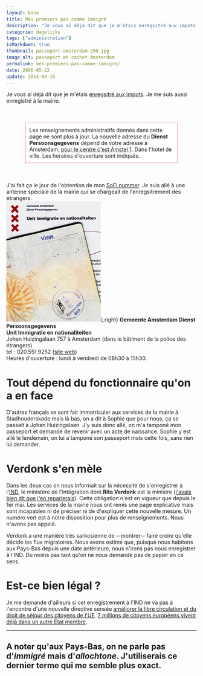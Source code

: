 ```yaml
---
layout: base
title: Mes premiers pas comme immigré
description: "Je vous ai déjà dit que je m'étais enregsitré aux impots. Je me suis aussi enregistré à la mairie."
categorie: dagelijks
tags: ["administration"]
isMarkdown: true
thumbnail: passeport-amsterdam-250.jpg
image_alt: passeport et cachet Amsterdam
permalink: mes-premiers-pas-comme-immigre/
date: 2006-05-22
update: 2014-04-16
---
```


Je vous ai déjà dit que je m'étais [enregsitré aux impots](/sophie-pas-numero). Je me suis aussi enregistré à la mairie.

<!-- HTML -->
<div style="border:1px dotted #CC0000; background-color:#FFFFFF; margin:50px; padding:10px">
Les renseignements administratifs donnés dans cette page ne sont plus à jour. La nouvelle adresse du <b>Dienst Persoonsgegevens</b> dépend de votre adresse à Amsterdam, <a href="http://www.amsterdam.nl/@508070/pagina/">pour le centre c'est Amstel 1</a>. Dans l'hotel de ville. Les horaires d'ouverture sont indiqués.</div>
<div style="clear:both"></div>
<!-- / HTML -->


J'ai fait ça le jour de l'obtention de mon [SoFi nummer](/sophie-pas-numero). Je suis allé à une antenne spéciale de la mairie qui se chargeait de l'enregsitrement des étrangers.  
![passeport et cachet Amsterdam](passeport-amsterdam-250.jpg){.right}
**Gemeente Amsterdam Dienst Persoonsgegevens**   
**Unit Immigratie en nationaliteiten**   
Johan Huizingalaan 757 à Amsterdam (dans le bâtiment de la police des étrangers)  
tel :  020.551.9252 ([site web](http://www.amsterdam.nl/gemeente/diensten_bedrijven/dienst/over_de_dienst))  
Heures d'ouverture : lundi à vendredi de 08h30 à 15h30.  

# Tout dépend du fonctionnaire qu'on a en face

D'autres français se sont fait immatriculer aux services de la mairie à Stadhouderskade mais là bas, on a dit à Sophie que pour nous, ça se passait à  Johan Huizingalaan. J'y suis donc allé, on m'a tamponé mon passeport et demandé de revenir avec un acte de naissance. Sophie y est allé le lendemain, on lui a tamponé son passeport mais cette fois, sans rien lui demander. 

# Verdonk s'en mèle

Dans les deux cas on nous informait sur la nécessité de s'enregistrer à l'[IND](http://www.ind.nl/en/inbedrijf/actueel/RegistrationEU.asp), le ministère de l'intégration dont **Rita Verdonk** est la ministre ([j'avais bien dit que j'en reparlerais](/l-affaire-ayaan-hirsi-ali)). Cette obligation n'est en vigueur que depuis le 1er mai. Les services de la mairie nous ont remis une page explicative mais sont incapables ni de préciser ni de d'expliquer cette nouvelle mesure. Un numéro vert est à notre disposition pour plus de renseignements. Nous n'avons pas appelé.

Verdonk a une manière très sarkosienne de --montrer-- faire croire qu'elle décide les flux migratoires. Nous avons estimé que, puisque nous habitons aux Pays-Bas depuis une date antérieure, nous n'irons pas nous enregistrer à l'IND. Du moins pas tant qu'on ne nous demande pas de papier en ce sens.

# Est-ce bien légal ?

Je me demande d'ailleurs si cet enregistrement à l'IND ne va pas à l'encontre d'une nouvelle directive sensée [améliorer la libre circulation et du droit de séjour des citoyens de l'UE](http://europa.eu/rapid/pressReleasesAction.do?reference=IP/06/554&format=HTML&aged=0&language=FR&guiLanguage=fr). [7 millions de citoyens européens vivent déjà dans un autre État membre](http://europa.eu/rapid/pressReleasesAction.do?reference=MEMO/06/179&format=HTML&aged=0&language=FR&guiLanguage=fr).

----
A noter qu'aux Pays-Bas, on ne parle pas d'*immigré* mais d'*allochtone*. J'utiliserais ce dernier terme qui me semble plus exact.
---